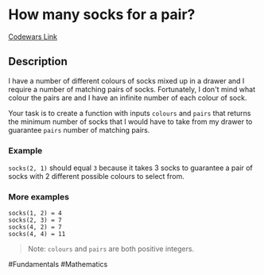 # How many socks for a pair?

[Codewars Link](https://www.codewars.com/kata/6863033d9c452af74e0983b7/python)

## Description

I have a number of different colours of socks mixed up in a drawer and I require a number of matching pairs of socks. Fortunately, I don't mind what colour the pairs are and I have an infinite number of each colour of sock.

Your task is to create a function with inputs `colours` and `pairs` that returns the minimum number of socks that I would have to take from my drawer to guarantee `pairs` number of matching pairs.

### Example

`socks(2, 1)` should equal `3` because it takes 3 socks to guarantee a pair of socks with 2 different possible colours to select from.

### More examples

```
socks(1, 2) = 4
socks(2, 3) = 7
socks(4, 2) = 7
socks(4, 4) = 11
```

> Note: `colours` and `pairs` are both positive integers.

#Fundamentals #Mathematics